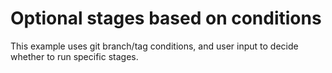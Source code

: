 # Optional stages based on conditions

This example uses git branch/tag conditions, and user input to decide whether to run specific stages.